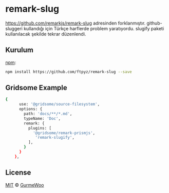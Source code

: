 # remark-slug

https://github.com/remarkjs/remark-slug adresinden forklanmıştır. github-sluggeri kullandığı için Türkçe harflerde problem yaratıyordu. slugify paketi kullanılacak şekilde tekrar düzenlendi.

## Kurulum

[npm][]:

```sh
npm install https://github.com/ftpyz/remark-slug --save
```

## Gridsome Example

```sh
{
      use: '@gridsome/source-filesystem',
      options: {
        path: 'docs/**/*.md',
        typeName: 'Doc',
        remark: {
          plugins: [
            '@gridsome/remark-prismjs',
             'remark-slugify',
          ],
        }
      }
    },
```

## License

[MIT][license] © [GurmeWoo][author]

<!-- Definitions -->

[build-badge]: https://img.shields.io/travis/remarkjs/remark-slug/master.svg
[build]: https://travis-ci.org/remarkjs/remark-slug
[coverage-badge]: https://img.shields.io/codecov/c/github/remarkjs/remark-slug.svg
[coverage]: https://codecov.io/github/remarkjs/remark-slug
[downloads-badge]: https://img.shields.io/npm/dm/remark-slug.svg
[downloads]: https://www.npmjs.com/package/remark-slug
[size-badge]: https://img.shields.io/bundlephobia/minzip/remark-slug.svg
[size]: https://bundlephobia.com/result?p=remark-slug
[sponsors-badge]: https://opencollective.com/unified/sponsors/badge.svg
[backers-badge]: https://opencollective.com/unified/backers/badge.svg
[collective]: https://opencollective.com/unified
[chat-badge]: https://img.shields.io/badge/chat-spectrum-7b16ff.svg
[chat]: https://spectrum.chat/unified/remark
[npm]: https://docs.npmjs.com/cli/install
[health]: https://github.com/remarkjs/.github
[contributing]: https://github.com/remarkjs/.github/blob/master/contributing.md
[support]: https://github.com/remarkjs/.github/blob/master/support.md
[coc]: https://github.com/remarkjs/.github/blob/master/code-of-conduct.md
[license]: license
[author]: https://gurmwoo.com
[remark]: https://github.com/remarkjs/remark
[ghslug]: https://github.com/Flet/github-slugger
[to-hast]: https://github.com/syntax-tree/mdast-util-to-hast
[rehype-slug]: https://github.com/rehypejs/rehype-slug
[remark-html]: https://github.com/remarkjs/remark-html
[remark-rehype]: https://github.com/remarkjs/remark-rehype
[rehype]: https://github.com/rehypejs/rehype
[xss]: https://en.wikipedia.org/wiki/Cross-site_scripting
[sanitize]: https://github.com/rehypejs/rehype-sanitize
